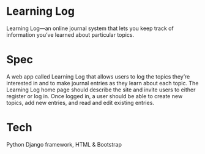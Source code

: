 # Learning Log
Learning Log—an online journal system that lets you keep track of information you’ve learned about particular topics.
# Spec
A web app called Learning Log that allows users to log the topics they’re interested in and to make journal entries as they learn about each topic. The Learning Log home page should describe the site and invite users to either register or log in. Once logged in, a user should be able to create new topics, add new entries, and read and edit existing entries.
# Tech
Python Django framework, HTML & Bootstrap
